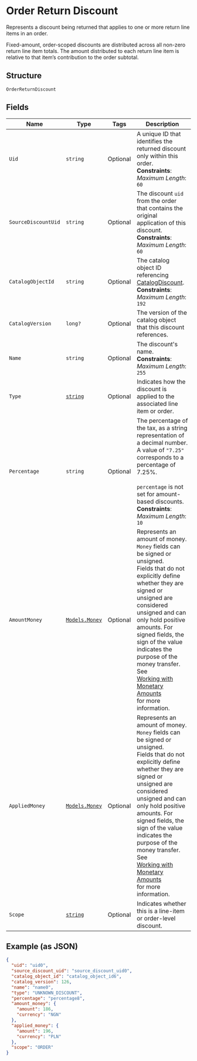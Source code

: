 
# Order Return Discount

Represents a discount being returned that applies to one or more return line items in an
order.

Fixed-amount, order-scoped discounts are distributed across all non-zero return line item totals.
The amount distributed to each return line item is relative to that item’s contribution to the
order subtotal.

## Structure

`OrderReturnDiscount`

## Fields

| Name | Type | Tags | Description |
|  --- | --- | --- | --- |
| `Uid` | `string` | Optional | A unique ID that identifies the returned discount only within this order.<br>**Constraints**: *Maximum Length*: `60` |
| `SourceDiscountUid` | `string` | Optional | The discount `uid` from the order that contains the original application of this discount.<br>**Constraints**: *Maximum Length*: `60` |
| `CatalogObjectId` | `string` | Optional | The catalog object ID referencing [CatalogDiscount](entity:CatalogDiscount).<br>**Constraints**: *Maximum Length*: `192` |
| `CatalogVersion` | `long?` | Optional | The version of the catalog object that this discount references. |
| `Name` | `string` | Optional | The discount's name.<br>**Constraints**: *Maximum Length*: `255` |
| `Type` | [`string`](../../doc/models/order-line-item-discount-type.md) | Optional | Indicates how the discount is applied to the associated line item or order. |
| `Percentage` | `string` | Optional | The percentage of the tax, as a string representation of a decimal number.<br>A value of `"7.25"` corresponds to a percentage of 7.25%.<br><br>`percentage` is not set for amount-based discounts.<br>**Constraints**: *Maximum Length*: `10` |
| `AmountMoney` | [`Models.Money`](../../doc/models/money.md) | Optional | Represents an amount of money. `Money` fields can be signed or unsigned.<br>Fields that do not explicitly define whether they are signed or unsigned are<br>considered unsigned and can only hold positive amounts. For signed fields, the<br>sign of the value indicates the purpose of the money transfer. See<br>[Working with Monetary Amounts](https://developer.squareup.com/docs/build-basics/working-with-monetary-amounts)<br>for more information. |
| `AppliedMoney` | [`Models.Money`](../../doc/models/money.md) | Optional | Represents an amount of money. `Money` fields can be signed or unsigned.<br>Fields that do not explicitly define whether they are signed or unsigned are<br>considered unsigned and can only hold positive amounts. For signed fields, the<br>sign of the value indicates the purpose of the money transfer. See<br>[Working with Monetary Amounts](https://developer.squareup.com/docs/build-basics/working-with-monetary-amounts)<br>for more information. |
| `Scope` | [`string`](../../doc/models/order-line-item-discount-scope.md) | Optional | Indicates whether this is a line-item or order-level discount. |

## Example (as JSON)

```json
{
  "uid": "uid0",
  "source_discount_uid": "source_discount_uid0",
  "catalog_object_id": "catalog_object_id6",
  "catalog_version": 126,
  "name": "name0",
  "type": "UNKNOWN_DISCOUNT",
  "percentage": "percentage8",
  "amount_money": {
    "amount": 186,
    "currency": "NGN"
  },
  "applied_money": {
    "amount": 196,
    "currency": "PLN"
  },
  "scope": "ORDER"
}
```

